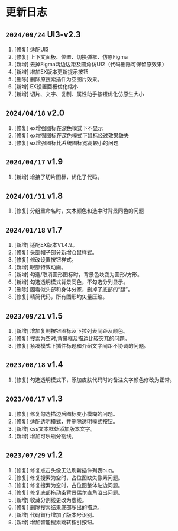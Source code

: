 # 更新日志

## `2024/09/24` UI3-v2.3
1. [修复] 适配UI3
2. [修复] 上下文面板、位置、切换弹框、仿原Figma
3. [新增] 去掉Figma两边边距及圆角仿UI2（代码删除可保留原效果）
4. [新增] 增加EX版本更新提示按钮
5. [删除] 删除原搜索插件为空图片效果。
6. [新增] EX设置面板优化缩小
7. [新增] 切片、文字、复制、属性助手按钮优化仿原生大小



## `2024/04/18` v2.0
1. [修复] ex增强图标在深色模式下不显示
2. [修复] ex增强图标在深色模式下鼠标经过效果缺失
3. [修复] ex增强图标比系统图标宽高较小的问题
      
## `2024/04/17` v1.9
1. [新增] 增接了切片图标，优化了代码。

## `2024/01/31` v1.8
1. [修复] 分组重命名时，文本颜色和选中时背景同色的问题

## `2024/01/18` v1.7
1. [新增] 适配EX版本V1.4.9。
2. [修复] 头部帽子部分新增仓鼠样式。
3. [修复] 修改设置按钮样式。
4. [新增] 眼部特效动画。
5. [新增] 勾选/取消圆形图标时，背景色块变为圆形/方形。
6. [新增] 勾选透明模式背景同色，不勾选分列显示。
7. [删除] 因看似头部和身体分家，删掉了底部的“腿”。
8. [修复] 精简代码，所有图形均矢量压缩。


## `2023/09/21` v1.5
1. [新增] 增加复制按钮图标及下拉列表间距及颜色。
2. [修复] 搜索为空时,背景框及描边比较突兀的问题。
3. [修复] 紧凑模式下插件标题和介绍文字间距不协调的问题。

## `2023/08/18` v1.4

1. [修复] 勾选透明模式下，添加皮肤代码时的备注文字颜色修改为正常。

## `2023/08/17` v1.3

1. [修复] 修复勾选描边后图标变小模糊的问题。
2. [修复] 适配透明模式，并删除透明模式按钮。
3. [新增] css文本框处添加版本文字。
4. [新增] 增加可乐瓶分割线。

## `2023/07/29` v1.2

1. [修复] 修复点击头像无法刷新插件列表bug。
2. [修复] 修复搜索为空时，占位图缺失像素问题。
3. [修复] 修复搜索为空时，占位图整体贴边问题。
4. [修复] 修复底部拖动条背景偶尔直角溢出问题。
5. [新增] 收藏分割线更改为虚线。
6. [修复] 删除搜索结果底部多出的描边。
7. [新增] 代码首行增加了版本号识别。
8. [新增] 增加智能搜索跳转指引按钮。
   

